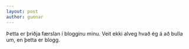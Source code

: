 ```yaml
---
layout: post
author: gunnar
---
```

Þetta er þriðja færslan í blogginu mínu.  Veit ekki alveg hvað ég á að bulla um, en þetta er blogg.